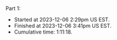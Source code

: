 Part 1:
- Started at 2023-12-06 2:29pm US EST.
- Finished at 2023-12-06 3:41pm US EST.
- Cumulative time: 1:11:18.
